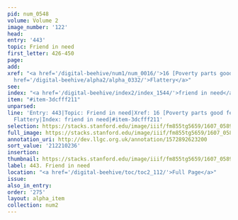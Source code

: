 ```yaml
---
pid: num_0548
volume: Volume 2
image_number: '122'
head:
entry: '443'
topic: Friend in need
first_letter: 426-450
page:
add:
xref: "<a href='/digital-beehive/num1/num_0016/'>16 [Poverty parts good fellowship]</a>|<a
  href='/digital-beehive/alpha2/alpha_0332/'>Flattery</a>"
see:
index: "<a href='/digital-beehive/index2/index_1544/'>friend in need</a>"
item: "#item-3dcfff211"
unparsed:
line: 'Entry: 443|Topic: Friend in need|Xref: 16 [Poverty parts good fellowship]|Xref:
  Flattery|Index: friend in need|#item-3dcfff211'
selection: https://stacks.stanford.edu/image/iiif/fm855tg5659/1607_0589/861,236,2925,709/full/0/default.jpg
full_image: https://stacks.stanford.edu/image/iiif/fm855tg5659/1607_0589/full/full/0/default.jpg
annotation_uri: http://dev.llgc.org.uk/annotation/1572892623200
sort_value: '212210236'
insertion:
thumbnail: https://stacks.stanford.edu/image/iiif/fm855tg5659/1607_0589/861,236,600,180/250,/0/default.jpg
label: 443. Friend in need
location: "<a href='/digital-beehive/toc/toc2_112/'>Full Page</a>"
issue:
also_in_entry:
order: '275'
layout: alpha_item
collection: num2
---
```

